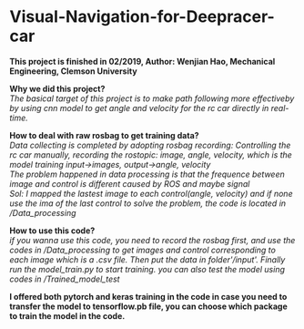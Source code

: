 # Visual-Navigation-for-Deepracer-car

**This project is finished in 02/2019, Author: Wenjian Hao, Mechanical Engineering, Clemson University** <br />

__Why we did this project?__ <br />
*The basical target of this project is to make path following more effectiveby by using cnn model to get angle and velocity for the rc car directly in real-time.*

__How to deal with raw rosbag to get training data?__<br />
*Data collecting is completed by adopting rosbag recording: Controlling the rc car manually, recording the rostopic: image, angle, velocity, which is the model training input->images, output->angle, velocity*<br />
*The problem happened in data processing is that the frequence between image and control is different caused by ROS and maybe signal*<br />
*Sol: I mapped the lastest image to each control(angle, velocity) and if none use the ima of the last control to solve the problem, the code is located in /Data_processing*

__How to use this code?__<br />
*if you wanna use this code, you need to record the rosbag first, and use the codes in /Data_processing to get images and control corresponding to each image which is a .csv file. Then put the data in folder'/input'. Finally run the model_train.py to start training. you can also test the model using codes in /Trained_model_test*

__I offered both pytorch and keras training in the code in case you need to transfer the model to tensorflow.pb file, you can choose which package to train the model in the code.__
